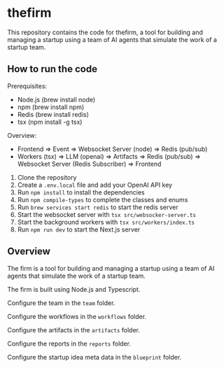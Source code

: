 # thefirm

This repository contains the code for thefirm, a tool for building and managing a startup using a team of AI agents that simulate the work of a startup team.

## How to run the code

Prerequisites:
- Node.js (brew install node)
- npm (brew install npm)
- Redis (brew install redis)
- tsx (npm install -g tsx)

Overview:
* Frontend => Event => Websocket Server (node) => Redis (pub/sub) 
*  Workers (tsx) => LLM (openai) => Artifacts => Redis (pub/sub) => Websocket Server (Redis Subscriber) => Frontend

1. Clone the repository
2. Create a `.env.local` file and add your OpenAI API key
3. Run `npm install` to install the dependencies
4. Run `npm compile-types` to complete the classes and enums
5. Run `brew services start redis` to start the redis server
6. Start the websocket server with `tsx src/websocker-server.ts`
7. Start the background workers with `tsx src/workers/index.ts`
8. Run `npm run dev` to start the Next.js server

## Overview

The firm is a tool for building and managing a startup using a team of AI agents that simulate the work of a startup team.

The firm is built using Node.js and Typescript.

Configure the team in the `team` folder.

Configure the workflows in the `workflows` folder.

Configure the artifacts in the `artifacts` folder.

Configure the reports in the `reports` folder.

Configure the startup idea meta data  in the `blueprint` folder.
